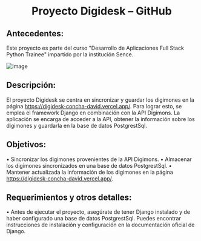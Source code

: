 <div align="center">
  <h1>Proyecto Digidesk – GitHub</h1>
</div>

## Antecedentes:

Este proyecto es parte del curso "Desarrollo de Aplicaciones Full Stack Python Trainee" impartido por la institución Sence. 

![image](https://github.com/David-Alfredo-Concha-Cid/Digidesk/assets/113479167/b61eed2b-59b3-4d76-bc7d-3e191118d2f0)

## Descripción:

El proyecto Digidesk se centra en sincronizar y guardar los digimones en la página https://digidesk-concha-david.vercel.app/. Para lograr esto, se emplea el framework Django en combinación con la API Digimons. La aplicación se encarga de acceder a la API, obtener la información sobre los digimones y guardarla en la base de datos PostgrestSql. 

## Objetivos:

•	Sincronizar los digimones provenientes de la API Digimons.
•	Almacenar los digimones sincronizados en una base de datos PostgrestSql.
•	Mantener actualizada la información de los digimones en la página https://digidesk-concha-david.vercel.app/.

## Requerimientos y otros detalles:

•	Antes de ejecutar el proyecto, asegúrate de tener Django instalado y de haber configurado una base de datos PostgrestSql. Puedes encontrar instrucciones de instalación y configuración en la documentación oficial de Django.




